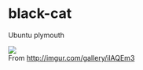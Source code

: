 # black-cat
Ubuntu plymouth

<img src="http://i.imgur.com/ilAQEm3.gif"><br/>
From http://imgur.com/gallery/ilAQEm3
